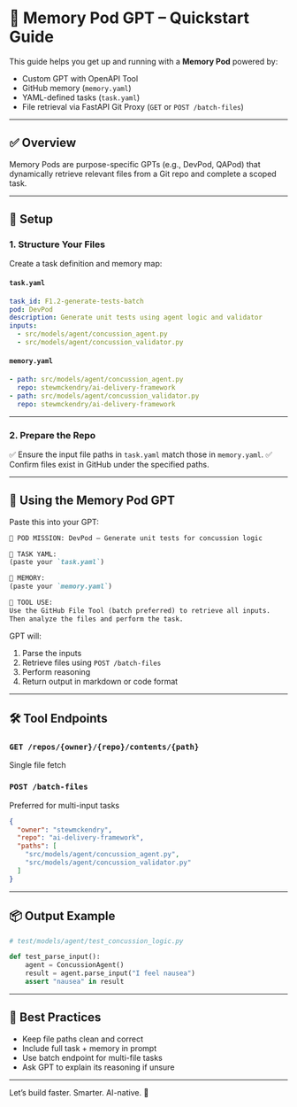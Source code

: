 # 🧠 Memory Pod GPT – Quickstart Guide

This guide helps you get up and running with a **Memory Pod** powered by:
- Custom GPT with OpenAPI Tool
- GitHub memory (`memory.yaml`)
- YAML-defined tasks (`task.yaml`)
- File retrieval via FastAPI Git Proxy (`GET` or `POST /batch-files`)

---

## ✅ Overview
Memory Pods are purpose-specific GPTs (e.g., DevPod, QAPod) that dynamically retrieve relevant files from a Git repo and complete a scoped task.

---

## 🔗 Setup
### 1. Structure Your Files
Create a task definition and memory map:

#### `task.yaml`
```yaml
task_id: F1.2-generate-tests-batch
pod: DevPod
description: Generate unit tests using agent logic and validator
inputs:
  - src/models/agent/concussion_agent.py
  - src/models/agent/concussion_validator.py
```

#### `memory.yaml`
```yaml
- path: src/models/agent/concussion_agent.py
  repo: stewmckendry/ai-delivery-framework
- path: src/models/agent/concussion_validator.py
  repo: stewmckendry/ai-delivery-framework
```

---

### 2. Prepare the Repo
✅ Ensure the input file paths in `task.yaml` match those in `memory.yaml`.
✅ Confirm files exist in GitHub under the specified paths.

---

## 🧠 Using the Memory Pod GPT
Paste this into your GPT:

```markdown
🎯 POD MISSION: DevPod – Generate unit tests for concussion logic

🧾 TASK YAML:
(paste your `task.yaml`)

📁 MEMORY:
(paste your `memory.yaml`)

📡 TOOL USE:
Use the GitHub File Tool (batch preferred) to retrieve all inputs.
Then analyze the files and perform the task.
```

GPT will:
1. Parse the inputs
2. Retrieve files using `POST /batch-files`
3. Perform reasoning
4. Return output in markdown or code format

---

## 🛠️ Tool Endpoints
### `GET /repos/{owner}/{repo}/contents/{path}`
Single file fetch

### `POST /batch-files`
Preferred for multi-input tasks
```json
{
  "owner": "stewmckendry",
  "repo": "ai-delivery-framework",
  "paths": [
    "src/models/agent/concussion_agent.py",
    "src/models/agent/concussion_validator.py"
  ]
}
```

---

## 📦 Output Example
```python
# test/models/agent/test_concussion_logic.py

def test_parse_input():
    agent = ConcussionAgent()
    result = agent.parse_input("I feel nausea")
    assert "nausea" in result
```

---

## 🔄 Best Practices
- Keep file paths clean and correct
- Include full task + memory in prompt
- Use batch endpoint for multi-file tasks
- Ask GPT to explain its reasoning if unsure

---

Let’s build faster. Smarter. AI-native. 🚀
